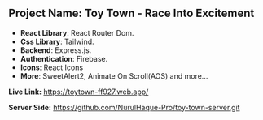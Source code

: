 ## Project Name: Toy Town - Race Into Excitement

- **React Library**: React Router Dom.
- **Css Library**: Tailwind.
- **Backend**: Express.js.
- **Authentication**: Firebase.
- **Icons**: React Icons
- **More**: SweetAlert2, Animate On Scroll(AOS) and more...

**Live Link:** https://toytown-ff927.web.app/

**Server Side:** https://github.com/NurulHaque-Pro/toy-town-server.git
